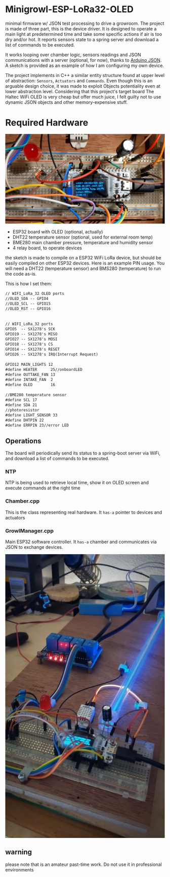 # Minigrowl-ESP-LoRa32-OLED
minimal firmware w/ JSON test processing to drive a growroom. The project is made of three part, this is the device driver. It is designed to operate a main light at predetermined time and take some specific actions if air is too dry and/or hot. It reports sensors state to a spring server and download a list of commands to be executed.

It works looping over chamber logic, sensors readings and JSON communications with a server (optional, for now), thanks to [Arduino JSON](https://arduinojson.org/). A sketch is provided as an example of how I am configuring my own device.

The project implements in C++ a similar entity structure found at upper level of abstraction: `Sensors`, `Actuators` and `Commands`. Even though this is an arguable design choice, it was made to exploit Objects potentiality even at lower abstraction level. Considering that this project's target board The Haltec WiFi OLED is very cheap but offer much juice, I felt guilty not to use dynamic JSON objects and other memory-expensive stuff.

# Required Hardware

![dev OLED](/docs/oledTest.jpg)

* ESP32 board with OLED (optional, actually)
* DHT22 temperature sensor (optional, used for external room temp)
* BME280 main chamber pressure, temperature and humidity sensor
* 4 relay board, to operate devices 

the sketch is made to compile on a ESP32 WiFi LoRa device, but should be easily compiled on other ESP32 devices.
Here is an example PIN usage. You will need a DHT22 (temperature sensor) and BMS280 (temperature) to run the code as-is.

This is how I set them:

```
// WIFI_LoRa_32 OLED ports
//OLED_SDA -- GPIO4
//OLED_SCL -- GPIO15
//OLED_RST -- GPIO16


// WIFI_LoRa_32 ports
GPIO5  -- SX1278's SCK
GPIO19 -- SX1278's MISO
GPIO27 -- SX1278's MOSI
GPIO18 -- SX1278's CS
GPIO14 -- SX1278's RESET
GPIO26 -- SX1278's IRQ(Interrupt Request)

GPIO12 MAIN_LIGHTS 12
#define HEATER		25//onboardLED
#define OUTTAKE_FAN	13
#define INTAKE_FAN	2
#define OLED		16

//BME280 temperature sensor
#define SCL 17
#define SDA 21
//photoresistor
#define LIGHT_SENSOR 33
#define DHTPIN 22 
#define ERRPIN 23//error LED
```



## Operations
The board will periodically send its status to a spring-boot server via WiFi, and download a list of commands to be executed.

### NTP

NTP is being used to retrieve local time, show it on OLED screen and execute commands at the right time

### Chamber.cpp

This is the class representing real hardware. It `has-a` pointer to devices and actuators

### GrowlManager.cpp

Main ESP32 software controller. It `has-a` chamber and communicates via JSON to exchange devices.

![dev HW](docs/hw2.jpg)

## warning
please note that is an amateur past-time work. Do not use it in professional environments

